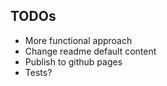 ## TODOs

- More functional approach
- Change readme default content
- Publish to github pages
- Tests?

